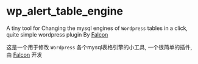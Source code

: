 # wp_alert_table_engine

A tiny tool for Changing the mysql engines of `Wordpress` tables in a click, quite simple wordpress plugin By  [Falcon](http://www.cellmean.com)

这是一个用于修改 `Wordpress` 各个mysql表格引擎的小工具, 一个很简单的插件, 由 [Falcon](http://www.cellmean.com) 开发 
   

